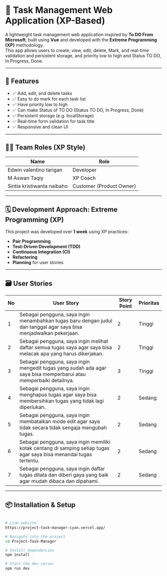 # 📝 Task Management Web Application (XP-Based)

A lightweight task management web application inspired by **To DO From Microsoft**, built using **Vue** and developed with the **Extreme Programming (XP)** methodology.  
This app allows users to create, view, edit, delete, Mark, and real-time validation and persistent storage, and priority low to high and Status TO DO, In Progress, Done.

---

## 🚀 Features

- ✅ Add, edit, and delete tasks
- ✅ Easy to do mark for each task list
- ✅ Have priority low to high
- ✅ Can make Status of TO DO (Status TO DO, In Progress, Done)
- ✅ Persistent storage (e.g. localStorage)
- ✅ Real-time form validation for task title
- ✅ Responsive and clean UI

---

## 🧑‍💻 Team Roles (XP Style)

| Name              | Role                |
|-------------------|---------------------|
| Edwin valentino tarigan      | Developer           |
| M Aswan Taqiy      | XP Coach            |
| Sintia kristiwanta naibaho  | Customer (Product Owner) |

---

## 🗓️ Development Approach: Extreme Programming (XP)

This project was developed over **1 week** using XP practices:

- **Pair Programming**
- **Test-Driven Development (TDD)**
- **Continuous Integration (CI)**
- **Refactoring**
- **Planning** for user stories

---

## 🗃️ User Stories

| No | User Story                                                                                                          | Story Point | Prioritas |
|----|---------------------------------------------------------------------------------------------------------------------|-------------|-----------|
| 1  | Sebagai pengguna, saya ingin menambahkan tugas baru dengan judul dan tanggal agar saya bisa menjadwalkan pekerjaan. | 2           | Tinggi    |
| 2  | Sebagai pengguna, saya ingin melihat daftar semua tugas saya agar saya bisa melacak apa yang harus dikerjakan.      | 2           | Tinggi    |
| 3  | Sebagai pengguna, saya ingin mengedit tugas yang sudah ada agar saya bisa memperbarui atau memperbaiki detailnya.   | 3           | Tinggi    |
| 4  | Sebagai pengguna, saya ingin menghapus tugas agar saya bisa membersihkan tugas yang tidak lagi diperlukan.          | 2           | Sedang    |
| 5  | Sebagai pengguna, saya ingin membatalkan mode edit agar saya tidak secara tidak sengaja mengubah tugas.             | 2           | Sedang    |
| 6  | Sebagai pengguna, saya ingin memiliki kotak centang di samping setiap tugas agar saya bisa menandai tugas tertentu. | 2           | Sedang    |
| 7  | Sebagai pengguna, saya ingin daftar tugas ditata dan diberi gaya yang baik agar mudah dibaca dan dipahami.          | 2           | Sedang    |

---

## 📦 Installation & Setup

```bash

# Link website
https://project-task-manager-cyan.vercel.app/

# Navigate into the project
cd Project-Task-Manager

# Install dependencies
npm install

# Start the dev server
npm run dev